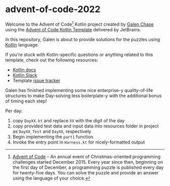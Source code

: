 # advent-of-code-2022

Welcome to the Advent of Code[^aoc] Kotlin project created by [Galen Chase][github] using the [Advent of Code Kotlin Template][template] delivered by JetBrains.

In this repository, Galen is about to provide solutions for the puzzles using [Kotlin][kotlin] language.

If you're stuck with Kotlin-specific questions or anything related to this template, check out the following resources:

- [Kotlin docs][docs]
- [Kotlin Slack][slack]
- Template [issue tracker][issues]

Galen has finished implementing some nice enterprise-y quality-of-life structures to make Day-solving less boilerplate-y with the additional bonus of timing each step! 

Per day: 
1. copy `DayXX.kt` and replace `XX` with the digit of the day
2. copy provided test data and input data into resources folder in project as `DayXX_Test` and `DayXX`, respectively 
3. Begin implementing the `part1` function
4. Invoke the entry point in `Harness.kt` for nicely-formatted output

[^aoc]:
    [Advent of Code][aoc] – An annual event of Christmas-oriented programming challenges started December 2015.
    Every year since then, beginning on the first day of December, a programming puzzle is published every day for twenty-five days.
    You can solve the puzzle and provide an answer using the language of your choice.

[aoc]: https://adventofcode.com
[docs]: https://kotlinlang.org/docs/home.html
[github]: https://github.com/chasegn
[issues]: https://github.com/kotlin-hands-on/advent-of-code-kotlin-template/issues
[kotlin]: https://kotlinlang.org
[slack]: https://surveys.jetbrains.com/s3/kotlin-slack-sign-up
[template]: https://github.com/kotlin-hands-on/advent-of-code-kotlin-template
